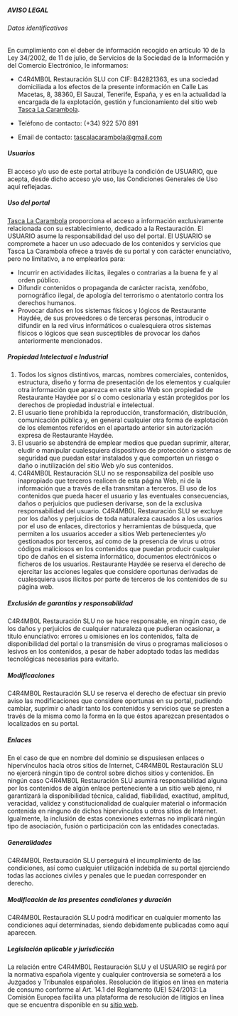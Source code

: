 <!-- ---
title: ""
date: 2021-01-21T22:30:01Z
draft: true
--- -->

##### AVISO LEGAL
###### Datos identificativos

En cumplimiento con el deber de información recogido en artículo 10 de la Ley 34/2002, de 11 de
julio, de Servicios de la Sociedad de la Información y del Comercio Electrónico, le informamos:

- C4R4MB0L Restauración SLU con CIF: B42821363, es una sociedad domiciliada a los efectos de la presente información en Calle Las Macetas, 8, 38360, El Sauzal, Tenerife, España, y es en la actualidad la encargada de la explotación, gestión y
funcionamiento del sitio web [Tasca La Carambola](https://tascalacarambola.com).

- Teléfono de contacto: (+34) 922 570 891
- Email de contacto: [tascalacarambola@gmail.com](mailto:tascalacarambola@gmail.com)

##### Usuarios

El acceso y/o uso de este portal atribuye la condición de USUARIO, que acepta, desde dicho acceso
y/o uso, las Condiciones Generales de Uso aquí reflejadas.

##### Uso del portal

[Tasca La Carambola](https://tascalacarambola.com) proporciona el acceso a información exclusivamente relacionada con
su establecimiento, dedicado a la Restauración. El USUARIO asume la responsabilidad del uso del portal. El USUARIO se compromete a hacer un uso adecuado de los contenidos y servicios que Tasca La Carambola ofrece a través de su portal y con carácter enunciativo, pero no limitativo, a no emplearlos para:

- Incurrir en actividades ilícitas, ilegales o contrarias a la buena fe y al orden público.
- Difundir contenidos o propaganda de carácter racista, xenófobo, pornográfico ilegal, de apología del terrorismo o atentatorio contra los derechos humanos.
- Provocar daños en los sistemas físicos y lógicos de Restaurante Haydée, de sus proveedores o de terceras personas, introducir o difundir en la red virus informáticos o cualesquiera otros sistemas físicos o lógicos que sean susceptibles de provocar los daños anteriormente mencionados.

##### Propiedad Intelectual e Industrial

1. Todos los signos distintivos, marcas, nombres comerciales, contenidos, estructura, diseño y forma de presentación de los elementos y cualquier otra información que aparezca en este sitio Web son propiedad de Restaurante Haydée por sí o como cesionaria y están protegidos por los derechos de propiedad industrial e intelectual.
2. El usuario tiene prohibida la reproducción, transformación, distribución, comunicación pública y, en general cualquier otra forma de explotación de los elementos referidos en el apartado anterior sin autorización expresa de Restaurante Haydée.
3. El usuario se abstendrá de emplear medios que puedan suprimir, alterar, eludir o manipular cualesquiera dispositivos de protección o sistemas de seguridad que puedan estar instalados y que comporten un riesgo o daño o inutilización del sitio Web y/o sus contenidos.
4. C4R4MB0L Restauración SLU no se responsabiliza del posible uso inapropiado que terceros realicen de esta página Web, ni de la información que a través de ella transmitan a terceros. El uso de los contenidos que pueda hacer el usuario y las eventuales consecuencias, daños o perjuicios que pudiesen derivarse, son de la exclusiva responsabilidad del usuario.
C4R4MB0L Restauración SLU se excluye por los daños y perjuicios de toda naturaleza causados a los usuarios por el uso de enlaces, directorios y herramientas de búsqueda, que permiten a los usuarios acceder a sitios Web pertenecientes y/o gestionados por terceros, así como de la presencia de virus u otros códigos maliciosos en los contenidos que puedan producir cualquier tipo de daños en el sistema informático, documentos electrónicos o ficheros de los usuarios. Restaurante Haydée se reserva el derecho de ejercitar las acciones legales que considere oportunas derivadas de cualesquiera usos ilícitos por parte de terceros de los contenidos de su página web.

##### Exclusión de garantías y responsabilidad

C4R4MB0L Restauración SLU no se hace responsable, en ningún caso, de los daños y perjuicios de cualquier naturaleza que pudieran ocasionar, a título enunciativo: errores u omisiones en los contenidos, falta de disponibilidad del portal o la transmisión de virus o programas maliciosos o lesivos en los contenidos, a pesar de haber adoptado todas las medidas tecnológicas necesarias para evitarlo.

##### Modificaciones

C4R4MB0L Restauración SLU se reserva el derecho de efectuar sin previo aviso las modificaciones que considere oportunas en su portal, pudiendo cambiar, suprimir o añadir tanto los contenidos y servicios que se presten a través de la misma como la forma en la que éstos aparezcan presentados o localizados en su portal.

##### Enlaces

En el caso de que en nombre del dominio se dispusiesen enlaces o hipervínculos hacía otros sitios de Internet, C4R4MB0L Restauración SLU no ejercerá ningún tipo de control sobre dichos sitios y contenidos. En ningún caso C4R4MB0L Restauración SLU asumirá responsabilidad alguna por los contenidos de algún enlace perteneciente a un sitio web ajeno, ni garantizará la disponibilidad técnica, calidad, fiabilidad, exactitud, amplitud, veracidad, validez y constitucionalidad de cualquier material o información contenida en ninguno de dichos hipervínculos u otros sitios de Internet. Igualmente, la inclusión de
estas conexiones externas no implicará ningún tipo de asociación, fusión o participación con las entidades conectadas.

##### Generalidades

C4R4MB0L Restauración SLU perseguirá el incumplimiento de las condiciones, así como cualquier utilización indebida de su portal ejerciendo todas las acciones civiles y penales que le puedan corresponder en derecho.

##### Modificación de las presentes condiciones y duración

C4R4MB0L Restauración SLU podrá modificar en cualquier momento las condiciones aquí determinadas, siendo debidamente publicadas como aquí aparecen.

##### Legislación aplicable y jurisdicción

La relación entre C4R4MB0L Restauración SLU y el USUARIO se regirá por la normativa española vigente y cualquier controversia se someterá a los Juzgados y Tribunales españoles. Resolución de litigios en línea en materia de consumo conforme al Art. 14.1 del Reglamento (UE) 524/2013: La Comisión Europea facilita una plataforma de resolución de litigios en línea que se
encuentra disponible en su [sitio web](http://ec.europa.eu/consumers/odr/).